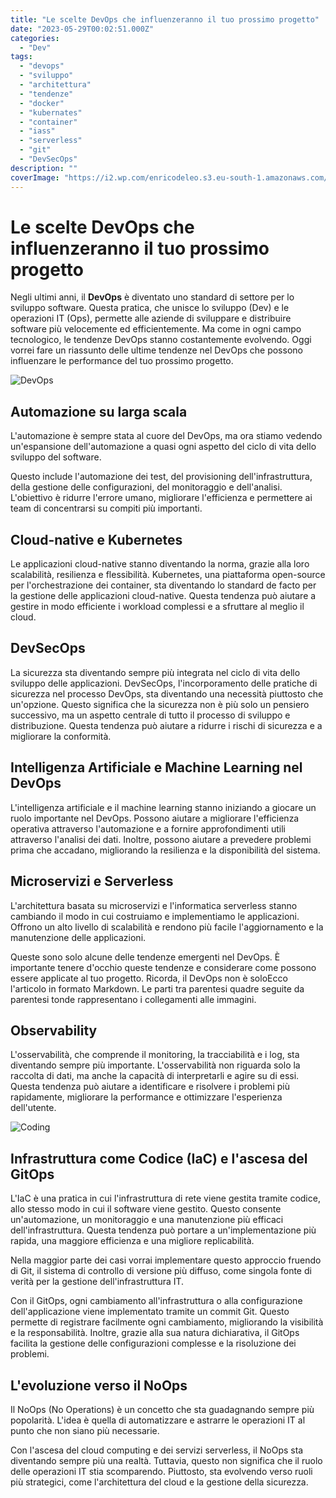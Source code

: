 ```yaml
---
title: "Le scelte DevOps che influenzeranno il tuo prossimo progetto"
date: "2023-05-29T00:02:51.000Z"
categories:
  - "Dev"
tags:
  - "devops"
  - "sviluppo"
  - "architettura"
  - "tendenze"
  - "docker"
  - "kubernates"
  - "container"
  - "iass"
  - "serverless"
  - "git"
  - "DevSecOps"
description: ""
coverImage: "https://i2.wp.com/enricodeleo.s3.eu-south-1.amazonaws.com/images/pexels-realtoughcandycom-11035393.jpg"
---
```


# Le scelte DevOps che influenzeranno il tuo prossimo progetto

Negli ultimi anni, il **DevOps** è diventato uno standard di settore per lo sviluppo software. Questa pratica, che unisce lo 
sviluppo (Dev) e le operazioni IT (Ops), permette alle aziende di sviluppare e distribuire software più velocemente ed 
efficientemente. Ma come in ogni campo tecnologico, le tendenze DevOps stanno costantemente evolvendo. 
Oggi vorrei fare un riassunto delle ultime tendenze nel DevOps che possono influenzare le performance del tuo prossimo progetto.

![DevOps](https://i2.wp.com/enricodeleo.s3.eu-south-1.amazonaws.com/images/pexels-realtoughcandycom-11035393.jpg)

## Automazione su larga scala

L'automazione è sempre stata al cuore del DevOps, ma ora stiamo vedendo un'espansione dell'automazione a quasi ogni aspetto 
del ciclo di vita dello sviluppo del software.

Questo include l'automazione dei test, del provisioning dell'infrastruttura, della gestione delle configurazioni, del monitoraggio
e dell'analisi. L'obiettivo è ridurre l'errore umano, migliorare l'efficienza e permettere ai team di concentrarsi su compiti più 
importanti.

## Cloud-native e Kubernetes

Le applicazioni cloud-native stanno diventando la norma, grazie alla loro scalabilità, resilienza e flessibilità. Kubernetes, 
una piattaforma open-source per l'orchestrazione dei container, sta diventando lo standard de facto per la gestione delle applicazioni 
cloud-native. Questa tendenza può aiutare a gestire in modo efficiente i workload complessi e a sfruttare al meglio il cloud.

## DevSecOps

La sicurezza sta diventando sempre più integrata nel ciclo di vita dello sviluppo delle applicazioni. DevSecOps, l'incorporamento 
delle pratiche di sicurezza nel processo DevOps, sta diventando una necessità piuttosto che un'opzione. Questo significa che la 
sicurezza non è più solo un pensiero successivo, ma un aspetto centrale di tutto il processo di sviluppo e distribuzione. Questa 
tendenza può aiutare a ridurre i rischi di sicurezza e a migliorare la conformità.

## Intelligenza Artificiale e Machine Learning nel DevOps

L'intelligenza artificiale e il machine learning stanno iniziando a giocare un ruolo importante nel DevOps. Possono aiutare a 
migliorare l'efficienza operativa attraverso l'automazione e a fornire approfondimenti utili attraverso l'analisi dei dati. 
Inoltre, possono aiutare a prevedere problemi prima che accadano, migliorando la resilienza e la disponibilità del sistema.

## Microservizi e Serverless

L'architettura basata su microservizi e l'informatica serverless stanno cambiando il modo in cui costruiamo e implementiamo le 
applicazioni. Offrono un alto livello di scalabilità e rendono più facile l'aggiornamento e la manutenzione delle applicazioni.

Queste sono solo alcune delle tendenze emergenti nel DevOps. È importante tenere d'occhio queste tendenze e considerare come possono 
essere applicate al tuo progetto. Ricorda, il DevOps non è soloEcco l'articolo in formato Markdown. Le parti tra parentesi quadre 
seguite da parentesi tonde rappresentano i collegamenti alle immagini.

## Observability

L'osservabilità, che comprende il monitoring, la tracciabilità e i log, sta diventando sempre più importante. L'osservabilità non 
riguarda solo la raccolta di dati, ma anche la capacità di interpretarli e agire su di essi. Questa tendenza può aiutare a identificare 
e risolvere i problemi più rapidamente, migliorare la performance e ottimizzare l'esperienza dell'utente.

![Coding](https://i2.wp.com/enricodeleo.s3.eu-south-1.amazonaws.com/images/pexels-mikhail-fesenko-9553905.jpg)

## Infrastruttura come Codice (IaC) e l'ascesa del GitOps

L'IaC è una pratica in cui l'infrastruttura di rete viene gestita tramite codice, allo stesso modo in cui il software viene gestito. 
Questo consente un'automazione, un monitoraggio e una manutenzione più efficaci dell'infrastruttura. Questa tendenza può portare a 
un'implementazione più rapida, una maggiore efficienza e una migliore replicabilità. 

Nella maggior parte dei casi vorrai implementare questo approccio fruendo di Git, il sistema di controllo di versione 
più diffuso, come singola fonte di verità per la gestione dell'infrastruttura IT.

Con il GitOps, ogni cambiamento all'infrastruttura o alla configurazione dell'applicazione viene implementato tramite un commit Git. 
Questo permette di registrare facilmente ogni cambiamento, migliorando la visibilità e la responsabilità. Inoltre, grazie alla sua 
natura dichiarativa, il GitOps facilita la gestione delle configurazioni complesse e la risoluzione dei problemi.

## L'evoluzione verso il NoOps

Il NoOps (No Operations) è un concetto che sta guadagnando sempre più popolarità. L'idea è quella di automatizzare e astrarre le 
operazioni IT al punto che non siano più necessarie.

Con l'ascesa del cloud computing e dei servizi serverless, il NoOps sta diventando sempre più una realtà. Tuttavia, questo non 
significa che il ruolo delle operazioni IT stia scomparendo. Piuttosto, sta evolvendo verso ruoli più strategici, come l'architettura 
del cloud e la gestione della sicurezza.



